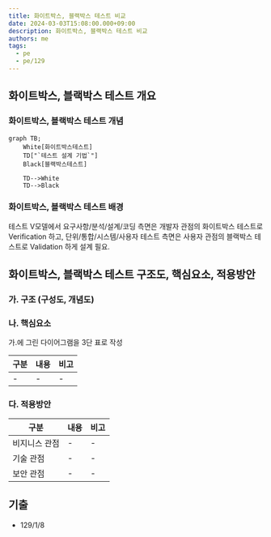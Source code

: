 ```yaml
---
title: 화이트박스, 블랙박스 테스트 비교
date: 2024-03-03T15:08:00.000+09:00
description: 화이트박스, 블랙박스 테스트 비교
authors: me
tags:
  - pe
  - pe/129
---
```


## 화이트박스, 블랙박스 테스트 개요

### 화이트박스, 블랙박스 테스트 개념

```mermaid
graph TB;
    White[화이트박스테스트]
    TD["`테스트 설계 기법`"]
    Black[블랙박스테스트]

    TD-->White
    TD-->Black
```

### 화이트박스, 블랙박스 테스트 배경

테스트 V모델에서 요구사항/분석/설계/코딩 측면은 개발자 관점의 화이트박스 테스트로 Verification 하고,
단위/통합/시스템/사용자 테스트 측면은 사용자 관점의 블랙박스 테스트로 Validation 하게 설계 필요.

## 화이트박스, 블랙박스 테스트 구조도, 핵심요소, 적용방안

### 가. 구조 (구성도, 개념도)

### 나. 핵심요소

가.에 그린 다이어그램을 3단 표로 작성

| 구분 | 내용 | 비고 |
| ---- | ---- | ---- |
| -    | -    | -    |

### 다. 적용방안

| 구분          | 내용 | 비고 |
| ------------- | ---- | ---- |
| 비지니스 관점 | -    | -    |
| 기술 관점     | -    | -    |
| 보안 관점     | -    | -    |

## 기출

- 129/1/8
